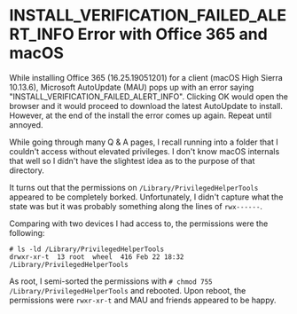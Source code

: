 # INSTALL_VERIFICATION_FAILED_ALERT_INFO Error with Office 365 and macOS

While installing Office 365 (16.25.19051201) for a client (macOS High Sierra 10.13.6), Microsoft AutoUpdate (MAU) pops up with an error saying "INSTALL_VERIFICATION_FAILED_ALERT_INFO". Clicking OK would open the browser and it would proceed to download the latest AutoUpdate to install. However, at the end of the install the error comes up again. Repeat until annoyed.

While going through many Q & A pages, I recall running into a folder that I couldn't access without elevated privileges. I don't know macOS internals that well so I didn't have the slightest idea as to the purpose of that directory. 

It turns out that the permissions on `/Library/PrivilegedHelperTools` appeared to be completely borked. Unfortunately, I didn't capture what the state was but it was probably something along the lines of `rwx------`.

Comparing with two devices I had access to, the permissions were the following:

```
# ls -ld /Library/PrivilegedHelperTools
drwxr-xr-t  13 root  wheel  416 Feb 22 18:32 /Library/PrivilegedHelperTools
```

As root, I semi-sorted the permissions with `# chmod 755 /Library/PrivilegedHelperTools` and rebooted. Upon reboot, the permissions were `rwxr-xr-t` and MAU and friends appeared to be happy.
